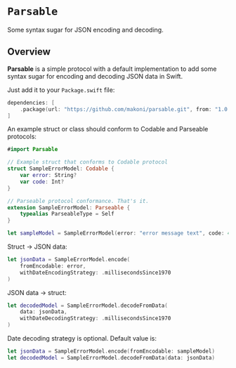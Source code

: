 # ``Parsable``

Some syntax sugar for JSON encoding and decoding.

## Overview

**Parsable** is a simple protocol with a default implementation to add some syntax sugar for encoding and decoding JSON data in Swift.

Just add it to your `Package.swift` file:
```swift
dependencies: [
    .package(url: "https://github.com/makoni/parsable.git", from: "1.0.0"),
]
```

An example struct or class should conform to Codable and Parseable protocols:

```swift
#import Parsable

// Example struct that conforms to Codable protocol
struct SampleErrorModel: Codable {
    var error: String?
    var code: Int?
}

// Parseable protocol conformance. That's it.
extension SampleErrorModel: Parseable {
    typealias ParseableType = Self
}

let sampleModel = SampleErrorModel(error: "error message text", code: 404)
```

Struct -> JSON data:

```swift
let jsonData = SampleErrorModel.encode(
    fromEncodable: error, 
    withDateEncodingStrategy: .millisecondsSince1970
)
```

JSON data -> struct:

```swift
let decodedModel = SampleErrorModel.decodeFromData(
    data: jsonData,
    withDateDecodingStrategy: .millisecondsSince1970
)
```

Date decoding strategy is optional. Default value is:
```swift
let jsonData = SampleErrorModel.encode(fromEncodable: sampleModel)
let decodedModel = SampleErrorModel.decodeFromData(data: jsonData)
```
